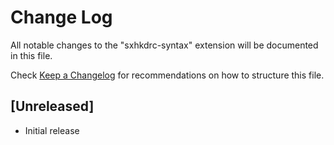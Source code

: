 # Change Log
All notable changes to the "sxhkdrc-syntax" extension will be documented in this file.

Check [Keep a Changelog](http://keepachangelog.com/) for recommendations on how to structure this file.

## [Unreleased]
- Initial release